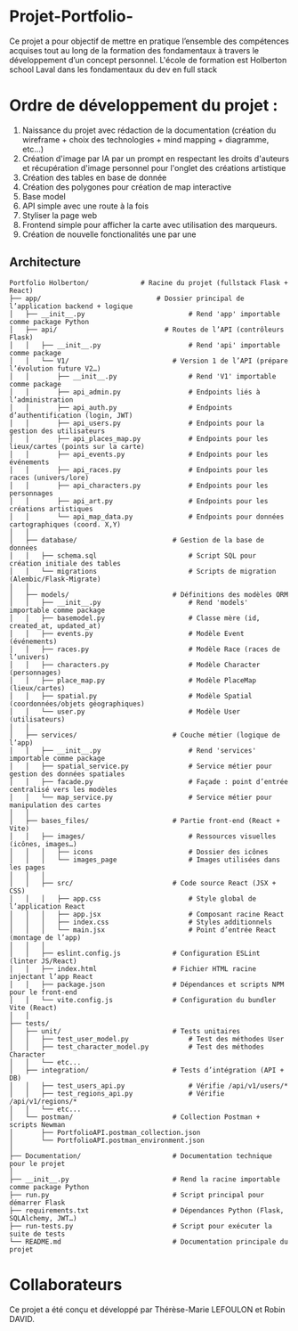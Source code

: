 # Projet-Portfolio-
Ce projet a pour objectif de mettre en pratique l’ensemble des compétences acquises tout au long de la formation des fondamentaux à travers le développement d’un concept personnel. L'école de formation est Holberton school Laval dans les fondamentaux du dev en full stack 

# Ordre de développement du projet :

1. Naissance du projet avec rédaction de la documentation (création du wireframe + choix des technologies + mind mapping + diagramme, etc...)
2. Création d'image par IA par un prompt en respectant les droits d'auteurs et récupération d'image personnel pour l'onglet des créations artistique
3. Création des tables en base de donnée
4. Création des polygones pour création de map interactive
5. Base model
6. API simple avec une route à la fois
7. Styliser la page web
8. Frontend simple pour afficher la carte avec utilisation des marqueurs.
9. Création de nouvelle fonctionalités une par une

## Architecture
```
Portfolio Holberton/             # Racine du projet (fullstack Flask + React)
├── app/                             # Dossier principal de l’application backend + logique
│   ├── __init__.py                          # Rend 'app' importable comme package Python
│   ├── api/                           # Routes de l’API (contrôleurs Flask)
│   │   ├── __init__.py                      # Rend 'api' importable comme package
│   │   └── V1/                          # Version 1 de l’API (prépare l’évolution future V2…)
│   │       ├── __init__.py                  # Rend 'V1' importable comme package
│   │       ├── api_admin.py                 # Endpoints liés à l’administration
│   │       ├── api_auth.py                  # Endpoints d’authentification (login, JWT)
│   │       ├── api_users.py                 # Endpoints pour la gestion des utilisateurs
│   │       ├── api_places_map.py            # Endpoints pour les lieux/cartes (points sur la carte)
│   │       ├── api_events.py                # Endpoints pour les événements
│   │       ├── api_races.py                 # Endpoints pour les races (univers/lore)
│   │       ├── api_characters.py            # Endpoints pour les personnages
│   │       ├── api_art.py                   # Endpoints pour les créations artistiques
│   │       └── api_map_data.py              # Endpoints pour données cartographiques (coord. X,Y)
│   │
│   ├── database/                        # Gestion de la base de données
│   │   ├── schema.sql                       # Script SQL pour création initiale des tables
│   │   └── migrations                       # Scripts de migration (Alembic/Flask-Migrate)
│   │
│   ├── models/                          # Définitions des modèles ORM
│   │   ├── __init__.py                      # Rend 'models' importable comme package
│   │   ├── basemodel.py                     # Classe mère (id, created_at, updated_at)
│   │   ├── events.py                        # Modèle Event (événements)
│   │   ├── races.py                         # Modèle Race (races de l’univers)
│   │   ├── characters.py                    # Modèle Character (personnages)
│   │   ├── place_map.py                     # Modèle PlaceMap (lieux/cartes)
│   │   ├── spatial.py                       # Modèle Spatial (coordonnées/objets géographiques)
│   │   └── user.py                          # Modèle User (utilisateurs)
│   │
│   ├── services/                        # Couche métier (logique de l’app)
│   │   ├── __init__.py                      # Rend 'services' importable comme package
│   │   ├── spatial_service.py               # Service métier pour gestion des données spatiales
│   │   ├── facade.py                        # Façade : point d’entrée centralisé vers les modèles
│   │   └── map_service.py                   # Service métier pour manipulation des cartes
│   │
│   ├── bases_files/                     # Partie front-end (React + Vite)
│   │   ├── images/                          # Ressources visuelles (icônes, images…)
│   │   │   ├── icons                        # Dossier des icônes
│   │   │   └── images_page                  # Images utilisées dans les pages
│   │   │
│   │   ├── src/                         # Code source React (JSX + CSS)
│   │   │   ├── app.css                      # Style global de l’application React
│   │   │   ├── app.jsx                      # Composant racine React
│   │   │   ├── index.css                    # Styles additionnels
│   │   │   └── main.jsx                     # Point d’entrée React (montage de l’app)
│   │   │
│   │   ├── eslint.config.js             # Configuration ESLint (linter JS/React)
│   │   ├── index.html                   # Fichier HTML racine injectant l’app React
│   │   ├── package.json                 # Dépendances et scripts NPM pour le front-end
│   │   └── vite.config.js               # Configuration du bundler Vite (React)
│   │
├── tests/
│   ├── unit/                            # Tests unitaires
│   │   ├── test_user_model.py               # Test des méthodes User
│   │   ├── test_character_model.py          # Test des méthodes Character
│   │   └── etc...            
│   ├── integration/                     # Tests d’intégration (API + DB)
│   │   ├── test_users_api.py                # Vérifie /api/v1/users/*
│   │   ├── test_regions_api.py              # Vérifie /api/v1/regions/*
│   │   └── etc...
│   └── postman/                         # Collection Postman + scripts Newman
│       ├── PortfolioAPI.postman_collection.json
│       └── PortfolioAPI.postman_environment.json
│
├── Documentation/                       # Documentation technique pour le projet
│
├── __init__.py                          # Rend la racine importable comme package Python
├── run.py                               # Script principal pour démarrer Flask
├── requirements.txt                     # Dépendances Python (Flask, SQLAlchemy, JWT…)
├── run-tests.py                         # Script pour exécuter la suite de tests
└── README.md                            # Documentation principale du projet
```
# Collaborateurs
Ce projet a été conçu et développé par Thérèse-Marie LEFOULON et Robin DAVID. 
